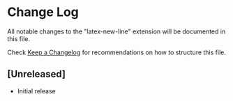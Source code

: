 # Change Log

All notable changes to the "latex-new-line" extension will be documented in this file.

Check [Keep a Changelog](http://keepachangelog.com/) for recommendations on how to structure this file.

## [Unreleased]

- Initial release
